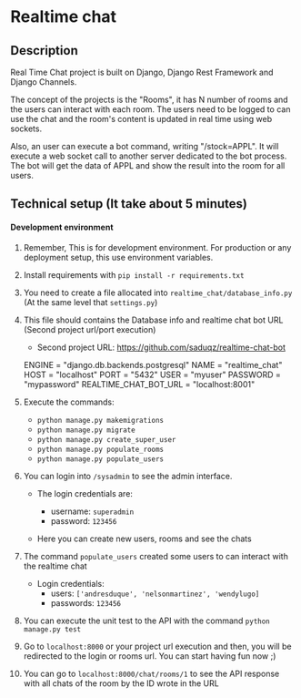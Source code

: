 # Realtime chat


## Description
Real Time Chat project is built on Django, Django Rest Framework and Django Channels.


The concept of the projects is the "Rooms", it has N number of rooms and the users can
interact with each room. The users need to be logged to can use the chat and the room's 
content is updated in real time using web sockets.

Also, an user can execute a bot command, writing "/stock=APPL". It will execute a web socket
call to another server dedicated to the bot process. The bot will get the data of 
APPL and show the result into the room for all users.


## Technical setup (It take about 5 minutes)

#### Development environment

1. Remember, This is for development environment. For production or any deployment setup,
this use environment variables.

1. Install requirements with `pip install -r requirements.txt`

1. You need to create a file allocated into `realtime_chat/database_info.py` 
(At the same level that `settings.py`)

1. This file should contains the Database info and realtime chat bot URL (Second project
url/port execution)

    - Second project URL: https://github.com/saduqz/realtime-chat-bot
    

    ENGINE = "django.db.backends.postgresql"
    NAME = "realtime_chat"
    HOST = "localhost"
    PORT = "5432"
    USER = "myuser"
    PASSWORD = "mypassword"
    REALTIME_CHAT_BOT_URL = "localhost:8001"
    

1. Execute the commands:
     - `python manage.py makemigrations`
     - `python manage.py migrate`
     - `python manage.py create_super_user`
     - `python manage.py populate_rooms`
     - `python manage.py populate_users`
     
1. You can login into `/sysadmin` to see the admin interface.

    - The login credentials are:
        - username: `superadmin`
        - password: `123456`
        
    - Here you can create new users, rooms and see the chats
        
1. The command `populate_users` created some users to can interact with the realtime chat

    - Login credentials:
        - users: `['andresduque', 'nelsonmartinez', 'wendylugo]`
        - passwords: `123456`
        
1. You can execute the unit test to the API with the command `python manage.py test`        
        
1. Go to `localhost:8000` or your project url execution and then, you will be redirected
to the login or rooms url. You can start having fun now ;)

1. You can go to `localhost:8000/chat/rooms/1` to see the API response 
with all chats of the room by the ID wrote in the URL
